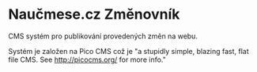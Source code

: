Naučmese.cz Změnovník
====

CMS systém pro publikování provedených změn na webu.

Systém je založen na Pico CMS což je "a stupidly simple, blazing fast, flat file CMS. See http://picocms.org/ for more info."
